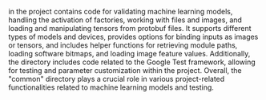 in the project contains code for validating machine learning models, handling the activation of factories, working with files and images, and loading and manipulating tensors from protobuf files. It supports different types of models and devices, provides options for binding inputs as images or tensors, and includes helper functions for retrieving module paths, loading software bitmaps, and loading image feature values. Additionally, the directory includes code related to the Google Test framework, allowing for testing and parameter customization within the project. Overall, the "common" directory plays a crucial role in various project-related functionalities related to machine learning models and testing.